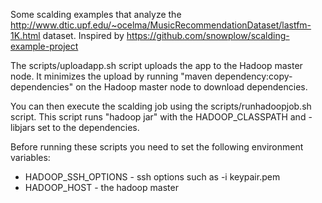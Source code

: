 Some scalding examples that analyze the http://www.dtic.upf.edu/~ocelma/MusicRecommendationDataset/lastfm-1K.html dataset.
Inspired by https://github.com/snowplow/scalding-example-project

The scripts/uploadapp.sh script uploads the app to the Hadoop master node. It minimizes the upload by running "maven dependency:copy-dependencies" on the Hadoop master node to download dependencies.

You can then execute the scalding job using the scripts/runhadoopjob.sh script. This script runs "hadoop jar" with the HADOOP_CLASSPATH and -libjars set to the dependencies.

Before running these scripts you need to set the following environment variables:
* HADOOP_SSH_OPTIONS - ssh options such as -i keypair.pem
* HADOOP_HOST - the hadoop master



